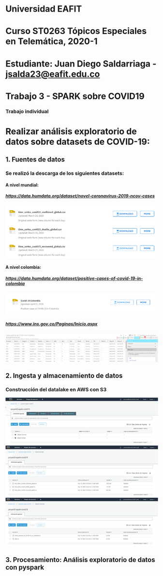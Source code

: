 # Universidad EAFIT
# Curso ST0263 Tópicos Especiales en Telemática, 2020-1
# Estudiante: Juan Diego Saldarriaga - jsalda23@eafit.edu.co
# Trabajo 3 - SPARK sobre COVID19
### Trabajo individual
# Realizar análisis exploratorio de datos sobre datasets de COVID-19:

## 1. Fuentes de datos
 ### Se realizó la descarga de los siguientes datasets:
  #### A nivel mundial:
   ##### https://data.humdata.org/dataset/novel-coronavirus-2019-ncov-cases
   ![](Imagenes/Descargas%20mundiales.PNG)

  #### A nivel colombia:
   ##### https://data.humdata.org/dataset/positive-cases-of-covid-19-in-colombia
   ![](Imagenes/Descargas-Colombia.PNG)

   ##### https://www.ins.gov.co/Paginas/Inicio.aspx
   ![](Imagenes/Descargas-Colombia2.PNG)

## 2. Ingesta y almacenamiento de datos
  ### Construcción del datalake en AWS con S3
  ![](Imagenes/datasets.PNG)
  ![](Imagenes/S3-mundial.PNG)
  ![](Imagenes/S3-colombia.PNG)

## 3. Procesamiento: Análisis exploratorio de datos con pyspark
